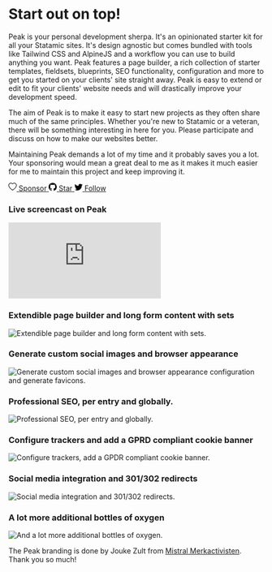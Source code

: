 # Start out on top!

Peak is your personal development sherpa. It's an opinionated starter kit for all your Statamic sites. It's design agnostic but comes bundled with tools like Tailwind CSS and AlpineJS and a workflow you can use to build anything you want. Peak features a page builder, a rich collection of starter templates, fieldsets, blueprints, SEO functionality, configuration and more to get you started on your clients' site straight away. Peak is easy to extend or edit to fit your clients' website needs and will drastically improve your development speed.

The aim of Peak is to make it easy to start new projects as they often share much of the same principles. Whether you're new to Statamic or a veteran, there will be something interesting in here for you. Please participate and discuss on how to make our websites better.

Maintaining Peak demands a lot of my time and it probably saves you a lot. Your sponsoring would mean a great deal to me as it makes it much easier for me to maintain this project and keep improving it.

<div class="button-group">
  <a class="button" href="https://github.com/sponsors/studio1902" target="_blank">
    <svg class="button__icon button__icon--sponsor" xmlns="http://www.w3.org/2000/svg" width="16" height="16" viewBox="0 0 16 16"><path d="m8 2.748-.717-.737C5.6.281 2.514.878 1.4 3.053c-.523 1.023-.641 2.5.314 4.385.92 1.815 2.834 3.989 6.286 6.357 3.452-2.368 5.365-4.542 6.286-6.357.955-1.886.838-3.362.314-4.385C13.486.878 10.4.28 8.717 2.01L8 2.748zM8 15C-7.333 4.868 3.279-3.04 7.824 1.143c.06.055.119.112.176.171a3.12 3.12 0 0 1 .176-.17C12.72-3.042 23.333 4.867 8 15z"></path></svg>
    <span>Sponsor</span>
  </a>
  <a class="button" href="https://github.com/studio1902/statamic-peak/stargazers" target="_blank">
    <svg class="button__icon button__icon--github" xmlns="http://www.w3.org/2000/svg" width="16" height="16"  viewBox="0 0 16 16"><path d="M8 0C3.58 0 0 3.58 0 8c0 3.54 2.29 6.53 5.47 7.59.4.07.55-.17.55-.38 0-.19-.01-.82-.01-1.49-2.01.37-2.53-.49-2.69-.94-.09-.23-.48-.94-.82-1.13-.28-.15-.68-.52-.01-.53.63-.01 1.08.58 1.23.82.72 1.21 1.87.87 2.33.66.07-.52.28-.87.51-1.07-1.78-.2-3.64-.89-3.64-3.95 0-.87.31-1.59.82-2.15-.08-.2-.36-1.02.08-2.12 0 0 .67-.21 2.2.82.64-.18 1.32-.27 2-.27.68 0 1.36.09 2 .27 1.53-1.04 2.2-.82 2.2-.82.44 1.1.16 1.92.08 2.12.51.56.82 1.27.82 2.15 0 3.07-1.87 3.75-3.65 3.95.29.25.54.73.54 1.48 0 1.07-.01 1.93-.01 2.2 0 .21.15.46.55.38A8.012 8.012 0 0 0 16 8c0-4.42-3.58-8-8-8z"></path></svg>
    <span>Star</span>
  </a>
  <a class="button" href="https://twitter.com/studio1902" target="_blank">
    <svg class="button__icon button__icon--twitter" xmlns="http://www.w3.org/2000/svg" width="16" height="16"  viewBox="0 0 16 16"><path d="M5.026 15c6.038 0 9.341-5.003 9.341-9.334 0-.14 0-.282-.006-.422A6.685 6.685 0 0 0 16 3.542a6.658 6.658 0 0 1-1.889.518 3.301 3.301 0 0 0 1.447-1.817 6.533 6.533 0 0 1-2.087.793A3.286 3.286 0 0 0 7.875 6.03a9.325 9.325 0 0 1-6.767-3.429 3.289 3.289 0 0 0 1.018 4.382A3.323 3.323 0 0 1 .64 6.575v.045a3.288 3.288 0 0 0 2.632 3.218 3.203 3.203 0 0 1-.865.115 3.23 3.23 0 0 1-.614-.057 3.283 3.283 0 0 0 3.067 2.277A6.588 6.588 0 0 1 .78 13.58a6.32 6.32 0 0 1-.78-.045A9.344 9.344 0 0 0 5.026 15z"></path></svg>
    <span>Follow</span>
  </a>
</div>

### Live screencast on Peak
<div class='embed-container'><iframe src='https://www.youtube.com/embed/79Ist1HrHoA' frameborder='0' allowfullscreen></iframe></div>

### Extendible page builder and long form content with sets
![Extendible page builder and long form content with sets.](https://cdn.studio1902.nl/assets/statamic-peak/statamic-peak-promo-01.png)

### Generate custom social images and browser appearance
![Generate custom social images and browser appearance configuration and generate favicons.](https://cdn.studio1902.nl/assets/statamic-peak/statamic-peak-promo-02.png)

### Professional SEO, per entry and globally.
![Professional SEO, per entry and globally.](https://cdn.studio1902.nl/assets/statamic-peak/statamic-peak-promo-03.png)

### Configure trackers and add a GPRD compliant cookie banner
![Configure trackers, add a GPDR compliant cookie banner.](https://cdn.studio1902.nl/assets/statamic-peak/statamic-peak-promo-04.png)

### Social media integration and 301/302 redirects
![Social media integration and 301/302 redirects.](https://cdn.studio1902.nl/assets/statamic-peak/statamic-peak-promo-05.png)

### A lot more additional bottles of oxygen
![And a lot more additional bottles of oxygen.](https://cdn.studio1902.nl/assets/statamic-peak/statamic-peak-promo-06.png)

The Peak branding is done by Jouke Zult from [Mistral Merkactivisten](https://mistralmerkactivisten.nl). Thank you so much!
